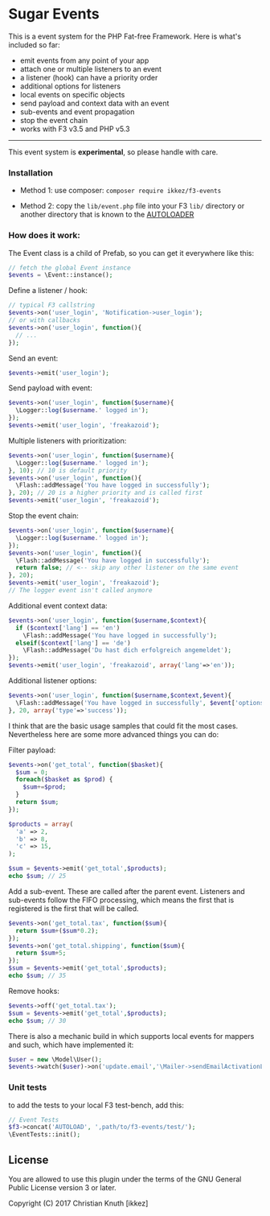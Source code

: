 # Sugar Events 

This is a event system for the PHP Fat-free Framework. Here is what's included so far:

* emit events from any point of your app
* attach one or multiple listeners to an event
* a listener (hook) can have a priority order
* additional options for listeners
* local events on specific objects
* send payload and context data with an event
* sub-events and event propagation
* stop the event chain
* works with F3 v3.5 and PHP v5.3

---

This event system is **experimental**, so please handle with care.


### Installation


- Method 1: use composer: `composer require ikkez/f3-events`

- Method 2: copy the `lib/event.php` file into your F3 `lib/` directory or another directory that is known to the [AUTOLOADER](https://fatfreeframework.com/quick-reference#AUTOLOAD)


### How does it work:

The Event class is a child of Prefab, so you can get it everywhere like this:

```php
// fetch the global Event instance
$events = \Event::instance();
```

Define a listener / hook:

```php
// typical F3 callstring
$events->on('user_login', 'Notification->user_login');
// or with callbacks
$events->on('user_login', function(){
  // ...
});
```

Send an event:

```php
$events->emit('user_login');
```

Send payload with event:

```php
$events->on('user_login', function($username){
  \Logger::log($username.' logged in');
});
$events->emit('user_login', 'freakazoid');
```

Multiple listeners with prioritization:

```php
$events->on('user_login', function($username){
  \Logger::log($username.' logged in');
}, 10); // 10 is default priority
$events->on('user_login', function(){
  \Flash::addMessage('You have logged in successfully');
}, 20); // 20 is a higher priority and is called first
$events->emit('user_login', 'freakazoid');
```

Stop the event chain:

```php
$events->on('user_login', function($username){
  \Logger::log($username.' logged in');
});
$events->on('user_login', function(){
  \Flash::addMessage('You have logged in successfully');
  return false; // <-- skip any other listener on the same event
}, 20);
$events->emit('user_login', 'freakazoid');
// The logger event isn't called anymore
```

Additional event context data:

```php
$events->on('user_login', function($username,$context){
  if ($context['lang'] == 'en')
    \Flash::addMessage('You have logged in successfully');
  elseif($context['lang'] == 'de')
    \Flash::addMessage('Du hast dich erfolgreich angemeldet');
});
$events->emit('user_login', 'freakazoid', array('lang'=>'en'));
```

Additional listener options:

```php
$events->on('user_login', function($username,$context,$event){
  \Flash::addMessage('You have logged in successfully', $event['options']['type']);
}, 20, array('type'=>'success'));
```

I think that are the basic usage samples that could fit the most cases. Nevertheless here are some more advanced things you can do:


Filter payload:
```php
$events->on('get_total', function($basket){
  $sum = 0;
  foreach($basket as $prod) {
    $sum+=$prod;
  }
  return $sum;
});

$products = array(
  'a' => 2,
  'b' => 8,
  'c' => 15,
);

$sum = $events->emit('get_total',$products);
echo $sum; // 25
```

Add a sub-event. These are called after the parent event. Listeners and sub-events follow the FIFO processing, which means the first that is registered is the first that will be called.

```php
$events->on('get_total.tax', function($sum){
  return $sum+($sum*0.2);
});
$events->on('get_total.shipping', function($sum){
  return $sum+5;
});
$sum = $events->emit('get_total',$products);
echo $sum; // 35
```

Remove hooks:

```php
$events->off('get_total.tax');
$sum = $events->emit('get_total',$products);
echo $sum; // 30
```

There is also a mechanic build in which supports local events for mappers and such, which have implemented it:

```php
$user = new \Model\User();
$events->watch($user)->on('update.email','\Mailer->sendEmailActivationLink');
```


### Unit tests

to add the tests to your local F3 test-bench, add this:

```php
// Event Tests
$f3->concat('AUTOLOAD', ',path/to/f3-events/test/');
\EventTests::init();
```


## License

You are allowed to use this plugin under the terms of the GNU General Public License version 3 or later.

Copyright (C) 2017 Christian Knuth [ikkez]
